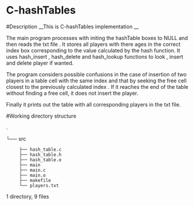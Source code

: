 # C-hashTables
#Description
__This is C-hashTables implementation __ 

The main program processes with initing the hashTable boxes to NULL and then  reads the txt file .
It stores all players with there ages in the correct index box corresponding to the value calculated by the hash function.
It uses hash_insert , hash_delete and hash_lookup functions to look , insert and delete player if wanted.

The program considers possible confusions in the case of insertion of two players in a table cell with the same index and that by seeking the free cell closest to 
the previously calculated  index .
If it reaches the end of the table without finding a free cell, it does not insert the player.


Finally it prints out the table with all corresponding players in the txt file.

#Working directory structure

   .
   
   └── src
   
         ├── hash_table.c
         ├── hash_table.h
         ├── hash_table.o
         ├── main
         ├── main.c
         ├── main.o
         ├── makefile
         └── players.txt
    
        
1 directory, 9 files

